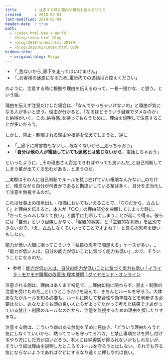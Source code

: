 ```yaml
---
title        : 注意する時に理由や根拠を伝えるリスク
created      : 2018-02-04
last-modified: 2018-02-04
header-date  : true
path:
  - /index.html Neo's World
  - /blog/index.html Blog
  - /blog/2018/index.html 2018年
  - /blog/2018/02/index.html 02月
hidden-info:
  - original-blog: Murga
---
```


- 「_危ないから_廊下を走ってはいけません」
- 「_お客様の迷惑になるため_電車内での通話はお控えください」

のように、注意する時に根拠や理由を伝えるのって、一長一短かな、と思う。という話。

理由を伝えず注意だけした場合は、「なんでやっちゃいけないの」と理由が気になる人が多いと思う。理由が分かると、「なるほどそういう目線でダメなのか」と納得がいく。この_納得感_を持ってもらうために、理由を説明して注意することが多いだろう。

しかし、禁止・制限される理由や根拠を伝えてしまうと、逆に

- 「__廊下に障害物もないし、危なくないから__走っちゃおう」
- 「__自分は他の人が電話していても迷惑とは感じないから__、電話しちゃおう」

といったように、_その理由さえ否定できればやっても良いんだ_と自己判断してしまう輩が出てくる恐れがある、と思うのだ。

__実際はその人に自己判断でルールを捻じ曲げていい権限なんかない__のだけど、残念ながら自分が何者かであると勘違いしている輩は多く、自分を正当化して注意を無視するのだ。

これは仕事上の指示出し・指摘においてもいえることで、「○○だから、△△して」と理由を伝えると、本人が「○○」の理由部分を曲解してしまった時に、「だったら△△しなくて良い」と勝手に判断してしまうことが起こり得る。彼らには「自分」という目線しかなく、「客観的事実」と「主観的な判断」を区別できないので、「え、△△しなくていいってことですよね？」と自らの思考を疑いもしない。

能力が低い人間に限ってこういう「独自の思考で間違える」ケースが多い。_「能力が低い人は、自分の能力が低いことに気づく能力も低い」_ので、そういうことになるのだ。

- 参考：[能力が低い人は、自分の能力が低いことに気づく能力も低い | イライラ・モヤモヤ職場の改善法 榎本博明 | ダイヤモンド・オンライン](http://diamond.jp/articles/-/156038)

注意される側は、理由はあくまで補足で、__理由如何に関わらず、禁止・制限の注意を受けたのだ__というところだけを汲んで、きちんとルールを守ろう。大体あなたがルールを知る必要も、ルールに関して整合性や効率性などを判断する必要はない。あなたよりも頭の良い人たちがよってたかって考えた結果できあがっている禁止・制限のルールなのだから、注意を無視するための理由を探したりするな。

注意する側は、こういう癖のある無能を早めに見抜き、「どういう理由だろうと気にしなくていいから、黙ってコレを守ってろバカ」と禁止事項だけを押し付けるやり方にした方が良いだろう。本人には納得感が得られないかもしれないが、そういう奴は理由を説明したところでルールを守ろうとはしない。それでも守る気にならないようであればクビにするなり遠くに押しやれば良い。
